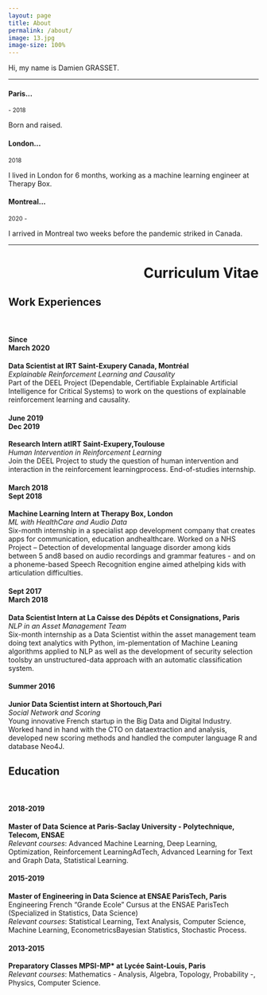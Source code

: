 ```yaml
---
layout: page
title: About
permalink: /about/
image: 13.jpg
image-size: 100%
---
```

 
Hi, my name is Damien GRASSET.

***

#### Paris...
<small> - 2018</small>

Born and raised. 

#### London...
<small>2018</small>

I lived in London for 6 months, working as a machine learning engineer at Therapy Box. 

#### Montreal...
<small>2020 - </small>

I arrived in Montreal two weeks before the pandemic striked in Canada.

***

<div style="text-align: right">
    <h1> Curriculum Vitae </h1>
</div>

## Work Experiences

<br>


<div class="publications">
  <div class="container">
    <div class="row">
      <div class="col col-3" >
          <h4 class="date">Since<br>March 2020</h4>
      </div>
      <div class="col col-9">
        <div class="hero__image">
           <p>  <strong> Data Scientist at IRT Saint-Exupery Canada, Montréal</strong> <br>
                <i>Explainable Reinforcement Learning and Causality</i><br>
                Part of the DEEL Project (Dependable, Certifiable  Explainable Artificial Intelligence for Critical Systems) to work on the questions of explainable reinforcement learning and causality.</p>
        </div>
      </div>
      <div class="col col-3" >
          <h4 class="date">June 2019<br>Dec 2019</h4>
      </div>
      <div class="col col-9">
        <div class="hero__image">
           <p>  <strong> Research Intern atIRT Saint-Exupery,Toulouse</strong> <br>
                <i>Human Intervention in Reinforcement Learning</i><br>
                Join the DEEL Project to study the question of human intervention and interaction in the reinforcement learningprocess. End-of-studies internship.</p>
        </div>
      </div>
      <div class="col col-3" >
          <h4 class="date">March 2018<br>Sept 2018</h4>
      </div>
      <div class="col col-9">
        <div class="hero__image">
           <p>  <strong> Machine Learning Intern at Therapy Box, London</strong> <br>
                <i>ML with HealthCare and Audio Data</i><br>
                Six-month internship in a specialist app development company that creates apps for communication, education andhealthcare. Worked on a NHS Project – Detection of developmental language disorder among kids between 5 and8 based on audio recordings and grammar features - and on a phoneme-based Speech Recognition engine aimed athelping kids with articulation difficulties.</p>
        </div>
      </div>
      <div class="col col-3" >
          <h4 class="date">Sept 2017<br>March 2018</h4>
      </div>
      <div class="col col-9">
        <div class="hero__image">
           <p>  <strong> Data Scientist Intern at La Caisse des Dépôts et Consignations, Paris</strong> <br>
                <i>NLP in an Asset Management Team</i><br>
                Six-month internship as a Data Scientist within the asset management team doing text analytics with Python, im-plementation of Machine Leaning algorithms applied to NLP as well as the development of security selection toolsby an unstructured-data approach with an automatic classification system.</p>
        </div>
      </div>
      <div class="col col-3" >
          <h4 class="date">Summer 2016</h4>
      </div>
      <div class="col col-9">
        <div class="hero__image">
           <p>  <strong> Junior Data Scientist intern at Shortouch,Pari</strong> <br>
                <i>Social Network and Scoring</i><br>
                Young innovative French startup in the Big Data and Digital Industry. Worked hand in hand with the CTO on dataextraction and analysis, developed new scoring methods and handled the computer language R and database Neo4J.</p>
        </div>
      </div>
    </div>
  </div>
</div>

## Education

<br>

<div class="publications">
  <div class="container">
    <div class="row">
      <div class="col col-3" >
          <h4 class="date">2018-2019</h4>
      </div>
      <div class="col col-9">
        <div class="hero__image">
           <p>  <strong> Master of Data Science at Paris-Saclay University - Polytechnique, Telecom, ENSAE</strong> <br>
                <i>Relevant courses</i>: Advanced Machine Learning, Deep Learning, Optimization, Reinforcement LearningAdTech, Advanced Learning for Text and Graph Data, Statistical Learning.</p>
        </div>
      </div>
      <div class="col col-3" >
          <h4 class="date">2015-2019</h4>
      </div>
      <div class="col col-9">
        <div class="hero__image">
           <p>  <strong> Master of Engineering in Data Science at ENSAE ParisTech, Paris</strong> <br>
                Engineering French “Grande Ecole” Cursus at the ENSAE ParisTech (Specialized in Statistics, Data Science)<br>
                <i>Relevant courses</i>: Statistical Learning, Text Analysis, Computer Science, Machine Learning, EconometricsBayesian Statistics, Stochastic Process.</p>
        </div>
      </div>
      <div class="col col-3" >
          <h4 class="date">2013-2015</h4>
      </div>
      <div class="col col-9">
        <div class="hero__image">
           <p>  <strong> Preparatory Classes MPSI-MP* at Lycée Saint-Louis, Paris</strong> <br>
                <i>Relevant courses</i>: Mathematics - Analysis, Algebra, Topology, Probability -, Physics, Computer Science.</p>
        </div>
      </div>
    </div>
  </div>
</div>
